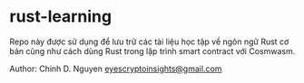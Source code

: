 # rust-learning
Repo này được sử dụng để lưu trữ các tài liệu học tập về ngôn ngữ Rust cơ bản cũng như cách dùng Rust trong lập trình smart contract với Cosmwasm.

Author: Chinh D. Nguyen <eyescryptoinsights@gmail.com>